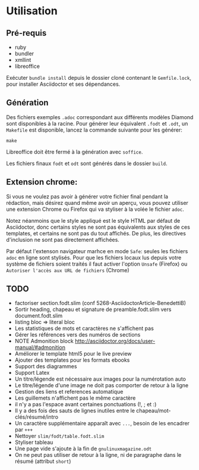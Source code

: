 # Utilisation

## Pré-requis

+ ruby
+ bundler
+ xmllint
+ libreoffice

Exécuter `bundle install` depuis le dossier cloné contenant le `Gemfile.lock`, pour installer Asciidoctor et ses dépendances.

## Génération

Des fichiers exemples `.adoc` correspondant aux différents modèles Diamond sont disponibles à la racine.
Pour générer leur équivalent `.fodt` et `.odt`, un `Makefile` est disponible,
lancez la commande suivante pour les générer:

    make

Libreoffice doit être fermé à la génération avec `soffice`.

Les fichiers finaux `fodt` et `odt` sont générés dans le dossier `build`.

## Extension chrome:

Si vous ne voulez pas avoir à générer votre fichier final pendant la rédaction, mais désirez quand même avoir
un aperçu, vous pouvez utiliser une extension Chrome ou Firefox qui va styliser à la volée le fichier `adoc`.

Notez néanmoins que le style appliqué est le style HTML par défaut de Asciidoctor, donc certains styles ne sont pas équivalents
aux styles de ces templates, et certains ne sont pas du tout affichés. De plus, les directives d'inclusion ne sont pas directement affichées.

Par défaut l'extenson navigateur marhce en mode `Safe`: seules les fichiers `adoc` en ligne sont stylisés. Pour que les fichiers locaux lus depuis votre
système de fichiers soient traités il faut activer l'option `Unsafe` (Firefox) ou `Autoriser l'accès aux URL de fichiers` (Chrome)

## TODO

+ factoriser section.fodt.slim (conf 5268-AsciidoctorArticle-BenedettiB)
+ Sortir heading, chapeau et signature de preamble.fodt.slim vers document.fodt.slim
+ listing bloc => literal bloc
+ Les statistiques de mots et caractères ne s'affichent pas
+ Gérer les références vers des numéros de sections
+ NOTE Admonition block http://asciidoctor.org/docs/user-manual/#admonition
+ Améliorer le template html5 pour le live preview
+ Ajouter des templates pour les formats ebooks
+ Support des diagrammes
+ Support Latex
+ Un titre/légende est nécessaire aux images pour la numérotation auto
+ Le titre/légende d'une image ne doit pas comporter de retour à la ligne
+ Gestion des liens et references automatique
+ Les guillemets n'affichent pas le même caractère
+ il n'y a pas l'espace avant certaines ponctuations (!, ; et :)
+ Il y a des fois des sauts de lignes inutiles entre le chapeau/mot-clés/résumé/intro
+ Un caractère supplémentaire apparaît avec `...`, besoin de les encadrer par `+++`
+ Nettoyer `slim/fodt/table.fodt.slim`
+ Styliser tableau
+ Une page vide s'ajoute à la fin de `gnulinuxmagazine.odt`
+ On ne peut pas utiliser de retour à la ligne, ni de paragraphe dans le résumé (attribut `short`)
